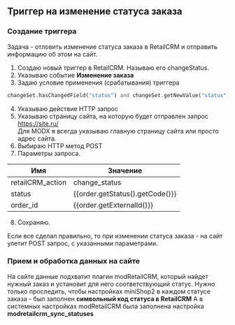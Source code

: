 ## Триггер на изменение статуса заказа

### Создание триггера

Задача - отловить изменение статуса заказа в RetailCRM и отправить информацию об этом на сайт.

1. Создаю новый триггер в RetailCRM.  Называю его changeStatus.
2. Указываю событие **Изменение заказа**
3. Задаю условие применения (срабатывания) триггера

``` php
changeSet.hasChangedField("status") and changeSet.getNewValue("status")
```

4. Указываю действие HTTP запрос
5. Указываю страницу сайта, на которую будет отправлен запрос <https://site.ru/>  
Для  MODX я всегда указываю главную страницу сайта или просто адрес сайта.
6. Выбираю HTTP метод POST
7. Параметры запроса.

| Имя              | Значение                        |
| ---------------- | ------------------------------- |
| retailCRM_action | change_status                   |
| status           | {{order.getStatus().getCode()}} |
| order_id         | {{order.getExternalId()}}       |

8. Сохраняю.

Если все сделал правильно, то при изменении статуса заказа - на сайт улетит POST запрос, с указанными параметрами.

### Прием и обработка данных на сайте

На сайте данные подхватит плагин modRetailCRM, который найдет нужный заказ и установит для него соответствующий статус.
Нужно только проследить, чтобы настройках miniShop2 в каждом статусе заказа - был заполнен **символьный код статуса в RetailCRM**
А в системных настройках modRetailCRM была заполнена настройка **modretailcrm_sync_statuses**
